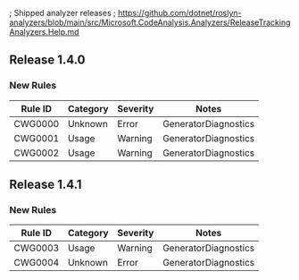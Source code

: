 ﻿; Shipped analyzer releases
; https://github.com/dotnet/roslyn-analyzers/blob/main/src/Microsoft.CodeAnalysis.Analyzers/ReleaseTrackingAnalyzers.Help.md

## Release 1.4.0
### New Rules

Rule ID | Category | Severity | Notes
--------|----------|----------|-------
CWG0000 | Unknown | Error | GeneratorDiagnostics
CWG0001 | Usage | Warning | GeneratorDiagnostics
CWG0002 | Usage | Warning | GeneratorDiagnostics

## Release 1.4.1
### New Rules

Rule ID | Category | Severity | Notes
--------|----------|----------|-------
CWG0003 | Usage | Warning | GeneratorDiagnostics
CWG0004 | Unknown | Error | GeneratorDiagnostics